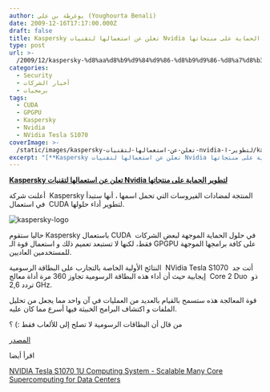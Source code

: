 ```yaml
---
author: يوغرطة بن علي (Youghourta Benali)
date: 2009-12-16T17:17:00.000Z
draft: false
title: Kaspersky تعلن عن استعمالها لتقنيات Nvidia لتطوير الحماية على منتجاتها
type: post
url: >-
  /2009/12/kaspersky-%d8%aa%d8%b9%d9%84%d9%86-%d8%b9%d9%86-%d8%a7%d8%b3%d8%aa%d8%b9%d9%85%d8%a7%d9%84%d9%87%d8%a7-%d9%84%d8%aa%d9%82%d9%86%d9%8a%d8%a7%d8%aa-nvidia-%d9%84%d8%aa%d8%b7%d9%88%d9%8a%d8%b1-%d8%a7/
categories:
  - Security
  - أخبار الشركات
  - برمجيات
tags:
  - CUDA
  - GPGPU
  - Kaspersky
  - Nvidia
  - NVidia Tesla S1070
coverImage: >-
  /static/images/kaspersky-تعلن-عن-استعمالها-لتقنيات-nvidia-لتطوير-ا/kaspersky-logo.png
excerpt: "[**Kaspersky تعلن عن استعمالها لتقنيات Nvidia لتطوير الحماية على منتجاتها**](https://www.it-scoop.com/2009/12/kaspersky-%d8%aa%d8%b9%d9%84%d9%86-%d8%b9%d9%86-%d8%a7%d8%b3%d8%aa%d8%b9%d9%85%d8%a7%d9%84%d9%87%d8%a7-%d9%84%d8%aa%d9%82%d9%86%d9%8a%d8%a7%d8%aa-nvidia-%d9%84%d8%aa%d8%b7%d9%88%d9%8a%d8%b1-%d8%a7/)\n\nأعلنت شركة\_ Kaspersky المنتجة لمضادات الفيروسات التي تحمل اسمها ، أنها ستبدأ في استعمال \_CUDA لتطوير أداء حلولها.\n\n![kaspersky-logo](/static/images/kaspersky-تعلن-عن-استعمالها-لتقنيات-nvidia-لتطوير-ا/kaspersky-logo.png)\n\nحاليا ستقوم Kaspersky باستعمال CUDA \_في حلول الحماية الموجهة لبعض الشركات فقط، لكنها لا"
---
```

[**Kaspersky تعلن عن استعمالها لتقنيات Nvidia لتطوير الحماية على منتجاتها**](https://www.it-scoop.com/2009/12/kaspersky-%d8%aa%d8%b9%d9%84%d9%86-%d8%b9%d9%86-%d8%a7%d8%b3%d8%aa%d8%b9%d9%85%d8%a7%d9%84%d9%87%d8%a7-%d9%84%d8%aa%d9%82%d9%86%d9%8a%d8%a7%d8%aa-nvidia-%d9%84%d8%aa%d8%b7%d9%88%d9%8a%d8%b1-%d8%a7/)

أعلنت شركة  Kaspersky المنتجة لمضادات الفيروسات التي تحمل اسمها ، أنها ستبدأ في استعمال  CUDA لتطوير أداء حلولها.

![kaspersky-logo](/static/images/kaspersky-تعلن-عن-استعمالها-لتقنيات-nvidia-لتطوير-ا/kaspersky-logo.png)

حاليا ستقوم Kaspersky باستعمال CUDA  في حلول الحماية الموجهة لبعض الشركات فقط، لكنها لا تستبعد تعميم ذلك و استعمال قوة الـ GPGPU على كافة برامجها الموجهة للمستخدمين العاديين.

النتائج الأولية الخاصة بالتجارب على البطاقة الرسومية  NVidia Tesla S1070  أتت جد إيجابية حيث أن أداء هذه البطاقة الرسومية تجاوز 360 مرة أداة معالج  Core 2 Duo  ذو تردد 2,6 GHz.

قوة المعالجة هذه ستسمح بالقيام بالعديد من العمليات في آن واحد مما يجعل من تحليل الملفات و اكتشاف البرامج الخبيثة فيها أسرع مما كان عليه.

من قال أن البطاقات الرسومية لا تصلح إلى للألعاب فقط :) ؟

[المصدر](http://www.kaspersky.com/news?id=207575979)

اقرأ أيضا

[NVIDIA Tesla S1070 1U Computing System - Scalable Many Core Supercomputing for Data Centers](http://www.nvidia.com/object/product_tesla_s1070\_us.html)
